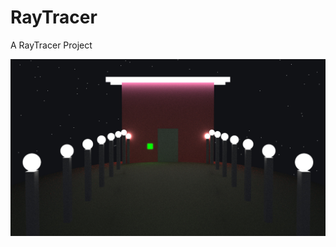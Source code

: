 # RayTracer
A RayTracer Project

![alt text](https://github.com/BahaMert/RayTracer/blob/main/EndResult.jpeg?raw=true)
